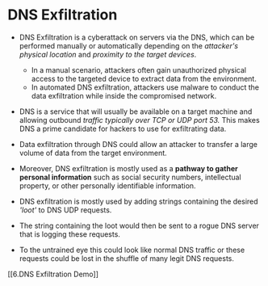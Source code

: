 # DNS Exfiltration

- DNS Exfiltration is a cyberattack on servers via the DNS, which can be performed manually or automatically depending on the *attacker's physical location* and *proximity to the target devices*. 
	- In a manual scenario, attackers often gain unauthorized physical access to the targeted device to extract data from the environment. 
	- In automated DNS exfiltration, attackers use malware to conduct the data exfiltration while inside the compromised network.

- DNS is a service that will usually be available on a target machine and allowing outbound *traffic typically over TCP or UDP port 53.* This makes DNS a prime candidate for hackers to use for exfiltrating data.

- Data exfiltration through DNS could allow an attacker to transfer a large volume of data from the target environment. 
- Moreover, DNS exfiltration is mostly used as a **pathway to gather personal information** such as social security numbers, intellectual property, or other personally identifiable information.

- DNS exfiltration is mostly used by adding strings containing the desired *'loot'* to DNS UDP requests. 
- The string containing the loot would then be sent to a rogue DNS server that is logging these requests. 
- To the untrained eye this could look like normal DNS traffic or these requests could be lost in the shuffle of many legit DNS requests.

[[6.DNS Exfiltration Demo]]
